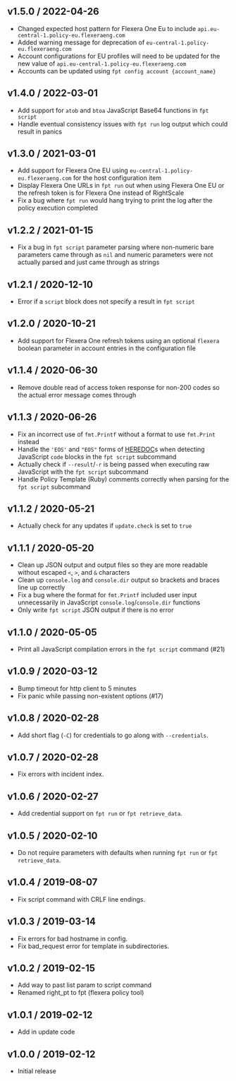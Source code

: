 v1.5.0 / 2022-04-26
-------------------
* Changed expected host pattern for Flexera One Eu to include `api.eu-central-1.policy-eu.flexeraeng.com`
* Added warning message for deprecation of `eu-central-1.policy-eu.flexeraeng.com`
* Account configurations for EU profiles will need to be updated for the new value of `api.eu-central-1.policy-eu.flexeraeng.com`
* Accounts can be updated using `fpt config account {account_name}`

v1.4.0 / 2022-03-01
-------------------
* Add support for `atob` and `btoa` JavaScript Base64 functions in `fpt script`
* Handle eventual consistency issues with `fpt run` log output which could result in panics

v1.3.0 / 2021-03-01
-------------------
* Add support for Flexera One EU using `eu-central-1.policy-eu.flexeraeng.com` for the host configuration item
* Display Flexera One URLs in `fpt run` out when using Flexera One EU or the refresh token is for Flexera One
  instead of RightScale
* Fix a bug where `fpt run` would hang trying to print the log after the policy execution completed

v1.2.2 / 2021-01-15
-------------------
* Fix a bug in `fpt script` parameter parsing where non-numeric bare parameters came through as `nil` and numeric
  parameters were not actually parsed and just came through as strings

v1.2.1 / 2020-12-10
-------------------
* Error if a `script` block does not specify a result in `fpt script`

v1.2.0 / 2020-10-21
-------------------
* Add support for Flexera One refresh tokens using an optional `flexera` boolean parameter in account entries in
  the configuration file

v1.1.4 / 2020-06-30
-------------------
* Remove double read of access token response for non-200 codes so the actual error message comes through

v1.1.3 / 2020-06-26
-------------------
* Fix an incorrect use of `fmt.Printf` without a format to use `fmt.Print` instead
* Handle the `'EOS'` and `"EOS"` forms of [HEREDOC](https://ruby-doc.org/core-2.2.7/doc/syntax/literals_rdoc.html#label-Here+Documents)s when detecting JavaScript `code` blocks in the `fpt script` subcommand
* Actually check if `--result`/`-r` is being passed when executing raw JavaScript with the `fpt script` subcommand
* Handle Policy Template (Ruby) comments correctly when parsing for the `fpt script` subcommand

v1.1.2 / 2020-05-21
-------------------
* Actually check for any updates if `update.check` is set to `true`

v1.1.1 / 2020-05-20
-------------------
* Clean up JSON output and output files so they are more readable without escaped `<`, `>`, and `&` characters
* Clean up `console.log` and `console.dir` output so brackets and braces line up correctly
* Fix a bug where the format for `fmt.Printf` included user input unnecessarily in JavaScript `console.log`/`console.dir` functions
* Only write `fpt script` JSON output if there is no error

v1.1.0 / 2020-05-05
-------------------
* Print all JavaScript compilation errors in the `fpt script` command (#21)

v1.0.9 / 2020-03-12
-------------------
* Bump timeout for http client to 5 minutes
* Fix panic while passing non-existent options (#17)

v1.0.8 / 2020-02-28
-------------------
* Add short flag (`-C`) for credentials to go along with `--credentials`.

v1.0.7 / 2020-02-28
-------------------
* Fix errors with incident index.

v1.0.6 / 2020-02-27
-------------------
* Add credential support on `fpt run` or `fpt retrieve_data`.

v1.0.5 / 2020-02-10
-------------------
* Do not require parameters with defaults when running `fpt run` or `fpt retrieve_data`.

v1.0.4 / 2019-08-07
-------------------
* Fix script command with CRLF line endings.

v1.0.3 / 2019-03-14
-------------------
* Fix errors for bad hostname in config.
* Fix bad_request error for template in subdirectories.

v1.0.2 / 2019-02-15
-------------------
* Add way to past list param to script command
* Renamed right_pt to fpt (flexera policy tool)

v1.0.1 / 2019-02-12
-------------------
* Add in update code

v1.0.0 / 2019-02-12
-------------------
* Initial release
